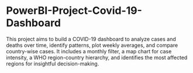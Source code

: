 # PowerBI-Project-Covid-19-Dashboard
This project aims to build a COVID-19 dashboard to analyze cases and deaths over time, identify patterns, plot weekly averages, and compare country-wise cases. It includes a monthly filter, a map chart for case intensity, a WHO region-country hierarchy, and identifies the most affected regions for insightful decision-making.
